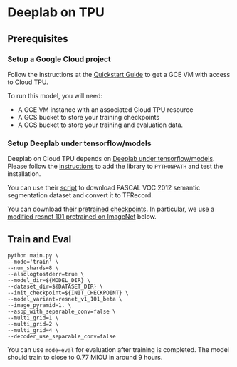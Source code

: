 # Deeplab on TPU

## Prerequisites

### Setup a Google Cloud project

Follow the instructions at the [Quickstart Guide](https://cloud.google.com/tpu/docs/quickstart)
to get a GCE VM with access to Cloud TPU.

To run this model, you will need:

* A GCE VM instance with an associated Cloud TPU resource
* A GCS bucket to store your training checkpoints
* A GCS bucket to store your training and evaluation data.

### Setup Deeplab under tensorflow/models

Deeplab on Cloud TPU depends on [Deeplab under tensorflow/models](https://github.com/tensorflow/models/tree/master/research/deeplab). Please follow the [instructions](https://github.com/tensorflow/models/blob/master/research/deeplab/g3doc/installation.md) to add the library to `PYTHONPATH` and test the installation.

You can use their [script](https://github.com/tensorflow/models/blob/master/research/deeplab/datasets/download_and_convert_voc2012.sh) to download PASCAL VOC 2012 semantic segmentation dataset and convert it to TFRecord.

You can download their [pretrained checkpoints](https://github.com/tensorflow/models/blob/master/research/deeplab/g3doc/model_zoo.md). In particular, we use a [modified resnet 101 pretrained on ImageNet](http://download.tensorflow.org/models/resnet_v1_101_2018_05_04.tar.gz) below.

## Train and Eval

```shell
python main.py \
--mode='train' \
--num_shards=8 \
--alsologtostderr=true \
--model_dir=${MODEL_DIR} \
--dataset_dir=${DATASET_DIR} \
--init_checkpoint=${INIT_CHECKPOINT} \
--model_variant=resnet_v1_101_beta \
--image_pyramid=1. \
--aspp_with_separable_conv=false \
--multi_grid=1 \
--multi_grid=2 \
--multi_grid=4 \
--decoder_use_separable_conv=false
```
You can use `mode=eval` for evaluation after training is completed. The model should train to close to 0.77 MIOU in around 9 hours.


